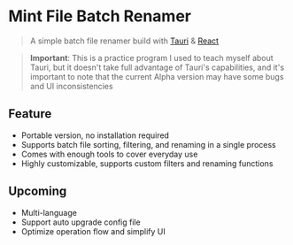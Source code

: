 # Mint File Batch Renamer

> A simple batch file renamer build with [Tauri](https://tauri.app/) & [React](https://react.dev/)

> **Important**: This is a practice program I used to teach myself about Tauri, but it doesn't take full advantage of Tauri's capabilities, and it's important to note that the current Alpha version may have some bugs and UI inconsistencies

## Feature

- Portable version, no installation required
- Supports batch file sorting, filtering, and renaming in a single process
- Comes with enough tools to cover everyday use
- Highly customizable, supports custom filters and renaming functions

## Upcoming

- Multi-language
- Support auto upgrade config file
- Optimize operation flow and simplify UI
